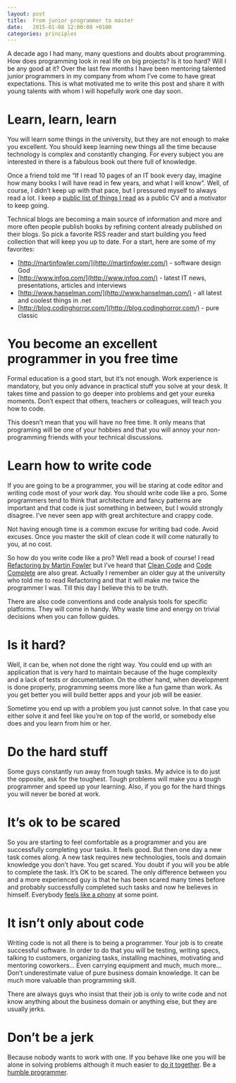 ```yaml
---
layout: post
title:  From junior programmer to master
date:   2015-01-08 12:00:00 +0100
categories: principles
---
```


A decade ago I had many, many questions and doubts about programming. How does programming look in real life on big projects? Is it too hard? Will I be any good at it? Over the last few months I have been mentoring talented junior programmers in my company from whom I’ve come to have great expectations. This is what motivated me to write this post and share it with young talents with whom I will hopefully work one day soon.

# Learn, learn, learn

You will learn some things in the university, but they are not enough to make you excellent. You should keep learning new things all the time because technology is complex and constantly changing. For every subject you are interested in there is a fabulous book out there full of knowledge.

Once a friend told me “If I read 10 pages of an IT book every day, imagine how many books I will have read in few years, and what I will know”. Well, of course, I didn’t keep up with that pace, but I pressured myself to always read a lot. I keep a [public list of things I read](http://vukoje.net/page/reading-list) as a public CV and a motivator to keep going.

Technical blogs are becoming a main source of information and more and more often people publish books by refining content already published on their blogs. So pick a favorite RSS reader and start building you feed collection that will keep you up to date. For a start, here are some of my favorites:

* [http://martinfowler.com/](http://martinfowler.com/) - software design God
* [http://www.infoq.com/](http://www.infoq.com/) - latest IT news, presentations, articles and interviews
* [http://www.hanselman.com/](http://www.hanselman.com/) - all latest and coolest things in .net
* [http://blog.codinghorror.com/](http://blog.codinghorror.com/) - pure classic

# You become an excellent programmer in you free time

Formal education is a good start, but it’s not enough. Work experience is mandatory, but you only advance in practical stuff you solve at your desk. It takes time and passion to go deeper into problems and get your eureka moments. Don’t expect that others, teachers or colleagues, will teach you how to code.

This doesn’t mean that you will have no free time. It only means that programing will be one of your hobbies and that you will annoy your non-programming friends with your technical discussions.

# Learn how to write code

If you are going to be a programmer, you will be staring at code editor and writing code most of your work day. You should write code like a pro. Some programmers tend to think that architecture and fancy patterns are important and that code is just something in between, but I would strongly disagree. I’ve never seen app with great architecture and crappy code.

Not having enough time is a common excuse for writing bad code. Avoid excuses. Once you master the skill of clean code it will come naturally to you, at no cost.

So how do you write code like a pro? Well read a book of course! I read [Refactoring by Martin Fowler](http://www.amazon.com/Refactoring-Improving-Existing-Addison-Wesley-Technology/dp/0201485672/) but I’ve heard that [Clean Code](http://www.amazon.com/Clean-Code-Handbook-Software-Craftsmanship/dp/0132350882/) and [Code Complete](http://www.amazon.com/Code-Complete-Practical-Handbook-Construction/dp/0735619670) are also great. Actually I remember an older guy at the university who told me to read Refactoring and that it will make me twice the programmer I was. Till this day I believe this to be truth.

There are also code conventions and code analysis tools for specific platforms. They will come in handy. Why waste time and energy on trivial decisions when you can follow guides.

# Is it hard?

Well, it can be, when not done the right way. You could end up with an application that is very hard to maintain because of the huge complexity and a lack of tests or documentation. On the other hand, when development is done properly, programming seems more like a fun game than work. As you get better you will build better apps and your job will be easier.

Sometime you end up with a problem you just cannot solve. In that case you either solve it and feel like you’re on top of the world, or somebody else does and you learn from him or her.

# Do the hard stuff

Some guys constantly run away from tough tasks. My advice is to do just the opposite, ask for the toughest. Tough problems will make you a tough programmer and speed up your learning. Also, if you go for the hard things you will never be bored at work.

# It’s ok to be scared

So you are starting to feel comfortable as a programmer and you are successfully completing your tasks. It feels good. But then one day a new task comes along. A new task requires new technologies, tools and domain knowledge you don’t have. You get scared. You doubt if you will you be able to complete the task. It’s OK to be scared. The only difference between you and a more experienced guy is that he has been scared many times before and probably successfully completed such tasks and now he believes in himself. Everybody [feels like a phony](http://www.hanselman.com/blog/ImAPhonyAreYou.aspx) at some point.

# It isn’t only about code

Writing code is not all there is to being a programmer. Your job is to create successful software. In order to do that you will be testing, writing specs, talking to customers, organizing tasks, installing machines, motivating and mentoring coworkers… Even carrying equipment and much, much more… Don’t underestimate value of pure business domain knowledge. It can be much more valuable than programming skill.

There are always guys who insist that their job is only to write code and not know anything about the business domain or anything else, but they are usually jerks.

# Don’t be a jerk
Because nobody wants to work with one. If you behave like one you will be alone in solving problems although it much easier to [do it together](http://vukoje.net/post/Two-heads-are-smarter).  Be a [humble programmer](http://blog.codinghorror.com/why-im-the-best-programmer-in-the-world/).